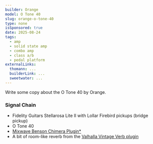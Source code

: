```yaml
---
builder: Orange
model: O Tone 40
slug: orange-o-tone-40
type: none
isSponsored: true
date: 2025-08-24
tags:
  - amp
  - solid state amp
  - combo amp
  - class a/b
  - pedal platform
externalLinks:
  thomann: ...
  builderLink: ...
  sweetwater: ...
---
```


Write some copy about the O Tone 40 by Orange.

### Signal Chain

- Fidelity Guitars Stellarosa Lite II with Lollar Firebird pickups (bridge pickup)
- O Tone 40
- [Mixwave Benson Chimera Plugin\*](https://sweetwater.sjv.io/B0N2PL)
- A bit of room-like reverb from the [Valhalla Vintage Verb plugin](https://valhalladsp.com/shop/reverb/valhalla-vintage-verb/)

